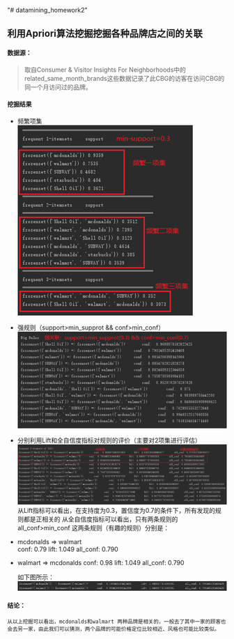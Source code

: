 "# datamining_homework2" 

## 利用Apriori算法挖掘挖掘各种品牌店之间的关联

#### 数据源：

> 取自Consumer & Visitor Insights For Neighborhoods中的related_same_month_brands这些数据记录了此CBG的访客在访问CBG的同一个月访问过的品牌。

#### 挖掘结果

- 频繁项集  
![](result/frequent_items.png)

- 强规则（support>min_supprot && conf>min_conf）  
![](result/big_rules.png)

- 分别利用Lift和全自信度指标对规则的评价（主要对2项集进行评估）    
![](result/evaluation.png)  
	从Lift指标可以看出，在支持度为0.3，置信度为0.7的条件下，所有发现的规则都是正相关的
	从全自信度指标可以看出，只有两条规则的all_conf>min_conf
	这两条规则（有趣的规则）分别是：
- mcdonalds => walmart   
conf:  0.79 		lift: 1.049 		all_conf: 0.790
- walmart => mcdonalds 
conf:  0.98 		lift: 1.049 		all_conf: 0.790  

	如下图所示：
![](result/insteresting_rules.png)

#### 结论：
	从以上挖掘可以看出，mcdonalds和walmart 两种品牌是相关的，一般去了其中一家的顾客也会去另一家，由此我们可以猜测，两个品牌的可能价格定位比较相近、风格也可能比较类似。



